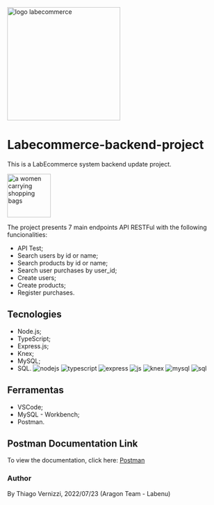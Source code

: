 <img width="260" alt="logo labecommerce" src="https://user-images.githubusercontent.com/95821657/180652948-e5917ed2-49fe-4fe1-8a65-621dd777f005.png">

# Labecommerce-backend-project 

This is a LabEcommerce system backend update project. 

<img width="100vw" src="https://emojipedia-us.s3.amazonaws.com/source/skype/289/shopping-bags_1f6cd-fe0f.png" alt="a women carrying shopping bags"/>

The project presents 7 main endpoints API RESTFul with the following funcionalities: 
- API Test;
- Search users by id or name;
- Search products by id or name;
- Search user purchases by user_id;
- Create users;
- Create products;
- Register purchases.

## Tecnologies

- Node.js;
- TypeScript;
- Express.js;
- Knex;
- MySQL;
- SQL.
![nodejs](https://user-images.githubusercontent.com/95821657/180653636-b977bfb5-3e80-497a-ad88-ac7eb0f49a0e.svg)
![typescript](https://user-images.githubusercontent.com/95821657/180653653-60a47194-5167-4f1e-9a16-1dd68875e0e4.svg)
![express](https://user-images.githubusercontent.com/95821657/180653663-0832f9bd-c05b-4d6d-b148-df4a1e772392.svg)
![js](https://user-images.githubusercontent.com/95821657/180653669-bea58525-63ed-4429-9e19-9f481c82e6fd.svg)
![knex](https://user-images.githubusercontent.com/95821657/180653682-42e5627d-4a1a-491a-ac48-1e3b886c545b.png)
![mysql](https://user-images.githubusercontent.com/95821657/180653693-f5bf343f-be67-4931-85c3-47ec1fce7c76.png)
![sql](https://user-images.githubusercontent.com/95821657/180653698-7836ad0a-ced2-4f66-90eb-79caee323eee.jpg)



## Ferramentas
- VSCode;
- MySQL - Workbench;
- Postman.

## Postman Documentation Link
To view the documentation, click here: [Postman](https://documenter.getpostman.com/view/20784974/UzXKWymv)

### Author
By Thiago Vernizzi, 2022/07/23 (Aragon Team - Labenu)




